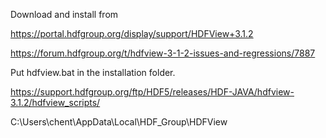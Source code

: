 
Download and install from

https://portal.hdfgroup.org/display/support/HDFView+3.1.2


https://forum.hdfgroup.org/t/hdfview-3-1-2-issues-and-regressions/7887

Put hdfview.bat in the installation folder.

https://support.hdfgroup.org/ftp/HDF5/releases/HDF-JAVA/hdfview-3.1.2/hdfview_scripts/


C:\Users\chent\AppData\Local\HDF_Group\HDFView


